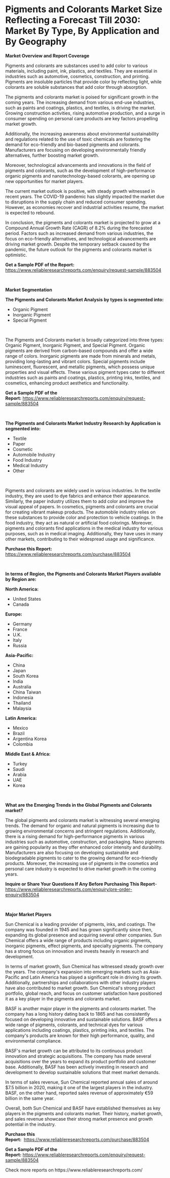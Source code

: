<p><h1>Pigments and Colorants Market Size Reflecting a Forecast Till 2030: Market By Type, By Application and By Geography</h1></p><p><strong>Market Overview and Report Coverage</strong></p>
<p><p>Pigments and colorants are substances used to add color to various materials, including paint, ink, plastics, and textiles. They are essential in industries such as automotive, cosmetics, construction, and printing. Pigments are insoluble particles that provide color by reflecting light, while colorants are soluble substances that add color through absorption.</p><p>The pigments and colorants market is poised for significant growth in the coming years. The increasing demand from various end-use industries, such as paints and coatings, plastics, and textiles, is driving the market. Growing construction activities, rising automotive production, and a surge in consumer spending on personal care products are key factors propelling market growth.</p><p>Additionally, the increasing awareness about environmental sustainability and regulations related to the use of toxic chemicals are fostering the demand for eco-friendly and bio-based pigments and colorants. Manufacturers are focusing on developing environmentally friendly alternatives, further boosting market growth.</p><p>Moreover, technological advancements and innovations in the field of pigments and colorants, such as the development of high-performance organic pigments and nanotechnology-based colorants, are opening up new opportunities for market players.</p><p>The current market outlook is positive, with steady growth witnessed in recent years. The COVID-19 pandemic has slightly impacted the market due to disruptions in the supply chain and reduced consumer spending. However, as economies recover and industrial activities resume, the market is expected to rebound.</p><p>In conclusion, the pigments and colorants market is projected to grow at a Compound Annual Growth Rate (CAGR) of 8.2% during the forecasted period. Factors such as increased demand from various industries, the focus on eco-friendly alternatives, and technological advancements are driving market growth. Despite the temporary setback caused by the pandemic, the future outlook for the pigments and colorants market is optimistic.</p></p>
<p><strong>Get a Sample PDF of the Report:</strong> <a href="https://www.reliableresearchreports.com/enquiry/request-sample/883504">https://www.reliableresearchreports.com/enquiry/request-sample/883504</a></p>
<p>&nbsp;</p>
<p><strong>Market Segmentation</strong></p>
<p><strong>The Pigments and Colorants Market Analysis by types is segmented into:</strong></p>
<p><ul><li>Organic Pigment</li><li>Inorganic Pigment</li><li>Special Pigment</li></ul></p>
<p>&nbsp;</p>
<p><p>The Pigments and Colorants market is broadly categorized into three types: Organic Pigment, Inorganic Pigment, and Special Pigment. Organic pigments are derived from carbon-based compounds and offer a wide range of colors. Inorganic pigments are made from minerals and metals, providing long-lasting and vibrant colors. Special pigments include luminescent, fluorescent, and metallic pigments, which possess unique properties and visual effects. These various pigment types cater to different industries such as paints and coatings, plastics, printing inks, textiles, and cosmetics, enhancing product aesthetics and functionality.</p></p>
<p><strong>Get a Sample PDF of the Report:</strong>&nbsp;<a href="https://www.reliableresearchreports.com/enquiry/request-sample/883504">https://www.reliableresearchreports.com/enquiry/request-sample/883504</a></p>
<p>&nbsp;</p>
<p><strong>The Pigments and Colorants Market Industry Research by Application is segmented into:</strong></p>
<p><ul><li>Textile</li><li>Paper</li><li>Cosmetic</li><li>Automobile Industry</li><li>Food Industry</li><li>Medical Industry</li><li>Other</li></ul></p>
<p>&nbsp;</p>
<p><p>Pigments and colorants are widely used in various industries. In the textile industry, they are used to dye fabrics and enhance their appearance. Similarly, the paper industry utilizes them to add color and improve the visual appeal of papers. In cosmetics, pigments and colorants are crucial for creating vibrant makeup products. The automobile industry relies on these substances to provide color and protection to vehicle coatings. In the food industry, they act as natural or artificial food colorings. Moreover, pigments and colorants find applications in the medical industry for various purposes, such as in medical imaging. Additionally, they have uses in many other markets, contributing to their widespread usage and significance.</p></p>
<p><strong>Purchase this Report:</strong>&nbsp; <a href="https://www.reliableresearchreports.com/purchase/883504">https://www.reliableresearchreports.com/purchase/883504</a></p>
<p>&nbsp;</p>
<p><strong>In terms of Region, the Pigments and Colorants Market Players available by Region are:</strong></p>
<p>
    <p> <strong> North America: </strong>
        <ul>
            <li>United States</li>
            <li>Canada</li>
        </ul>
        </p> 
    <p> <strong> Europe: </strong>
        <ul>
            <li>Germany</li>
            <li>France</li>
            <li>U.K.</li>
            <li>Italy</li>
            <li>Russia</li>
        </ul>
        </p> 
    <p> <strong> Asia-Pacific: </strong>
        <ul>
            <li>China</li>
            <li>Japan</li>
            <li>South Korea</li>
            <li>India</li>
            <li>Australia</li>
            <li>China Taiwan</li>
            <li>Indonesia</li>
            <li>Thailand</li>
            <li>Malaysia</li>
        </ul>
        </p> 
    <p> <strong> Latin America: </strong>
        <ul>
            <li>Mexico</li>
            <li>Brazil</li>
            <li>Argentina Korea</li>
            <li>Colombia</li>
        </ul>
        </p> 
    <p> <strong> Middle East & Africa: </strong>
        <ul>
            <li>Turkey</li>
            <li>Saudi</li>
            <li>Arabia</li>
            <li>UAE</li>
            <li>Korea</li>
        </ul>
    </p>
    </p>
<p>&nbsp;</p>
<p><strong>What are the Emerging Trends in the Global Pigments and Colorants market?</strong></p>
<p><p>The global pigments and colorants market is witnessing several emerging trends. The demand for organic and natural pigments is increasing due to growing environmental concerns and stringent regulations. Additionally, there is a rising demand for high-performance pigments in various industries such as automotive, construction, and packaging. Nano pigments are gaining popularity as they offer enhanced color intensity and durability. Manufacturers are also focusing on developing sustainable and biodegradable pigments to cater to the growing demand for eco-friendly products. Moreover, the increasing use of pigments in the cosmetics and personal care industry is expected to drive market growth in the coming years.</p></p>
<p><strong>Inquire or Share Your Questions If Any Before Purchasing This Report</strong>- <a href="https://www.reliableresearchreports.com/enquiry/pre-order-enquiry/883504">https://www.reliableresearchreports.com/enquiry/pre-order-enquiry/883504</a></p>
<p>&nbsp;</p>
<p><strong>Major Market Players</strong></p>
<p><p>Sun Chemical is a leading provider of pigments, inks, and coatings. The company was founded in 1945 and has grown significantly since then, expanding its global presence and acquiring several other companies. Sun Chemical offers a wide range of products including organic pigments, inorganic pigments, effect pigments, and specialty pigments. The company has a strong focus on innovation and invests heavily in research and development.</p><p>In terms of market growth, Sun Chemical has witnessed steady growth over the years. The company's expansion into emerging markets such as Asia-Pacific and Latin America has played a significant role in driving its growth. Additionally, partnerships and collaborations with other industry players have also contributed to market growth. Sun Chemical's strong product portfolio, global reach, and focus on customer satisfaction have positioned it as a key player in the pigments and colorants market.</p><p>BASF is another major player in the pigments and colorants market. The company has a long history dating back to 1865 and has consistently focused on developing innovative and sustainable solutions. BASF offers a wide range of pigments, colorants, and technical dyes for various applications including coatings, plastics, printing inks, and textiles. The company's products are known for their high performance, quality, and environmental compliance.</p><p>BASF's market growth can be attributed to its continuous product innovation and strategic acquisitions. The company has made several acquisitions over the years to expand its product portfolio and customer base. Additionally, BASF has been actively investing in research and development to develop sustainable solutions that meet market demands.</p><p>In terms of sales revenue, Sun Chemical reported annual sales of around $7.5 billion in 2020, making it one of the largest players in the industry. BASF, on the other hand, reported sales revenue of approximately €59 billion in the same year.</p><p>Overall, both Sun Chemical and BASF have established themselves as key players in the pigments and colorants market. Their history, market growth, and sales revenue showcase their strong market presence and growth potential in the industry.</p></p>
<p><strong>Purchase this Report:</strong>&nbsp;&nbsp;<a href="https://www.reliableresearchreports.com/purchase/883504">https://www.reliableresearchreports.com/purchase/883504</a></p>
<p></p>
<p><strong>Get a Sample PDF of the Report:</strong>&nbsp;<a href="https://www.reliableresearchreports.com/enquiry/request-sample/883504">https://www.reliableresearchreports.com/enquiry/request-sample/883504</a></p>
<p>Check more reports on https://www.reliableresearchreports.com/</p>